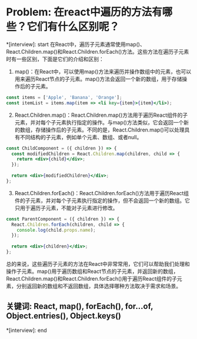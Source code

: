 # Problem: 在react中遍历的方法有哪些？它们有什么区别呢？

*[interview]: start
在React中，遍历子元素通常使用map()、React.Children.map()和React.Children.forEach()方法。这些方法在遍历子元素时有一些区别，下面是它们的介绍和区别：

1. map()：在React中，可以使用map()方法来遍历并操作数组中的元素，也可以用来遍历React节点的子元素。map()方法会返回一个新的数组，用于存储操作后的子元素。

```jsx
const items = ['Apple', 'Banana', 'Orange'];
const itemList = items.map(item => <li key={item}>{item}</li>);
```

2. React.Children.map()：React.Children.map()方法用于遍历React组件的子元素，并对每个子元素执行指定的操作。与map()方法类似，它会返回一个新的数组，存储操作后的子元素。不同的是，React.Children.map()可以处理具有不同结构的子元素，例如单个元素、数组、或者null。

```jsx
const ChildComponent = ({ children }) => {
  const modifiedChildren = React.Children.map(children, child => {
    return <div>{child}</div>;
  });
  
  return <div>{modifiedChildren}</div>;
};
```

3. React.Children.forEach()：React.Children.forEach()方法用于遍历React组件的子元素，并对每个子元素执行指定的操作，但不会返回一个新的数组。它只用于遍历子元素，不能对子元素进行修改。

```jsx
const ParentComponent = ({ children }) => {
  React.Children.forEach(children, child => {
    console.log(child.props.name);
  });
  
  return <div>{children}</div>;
};
```

总的来说，这些遍历子元素的方法在React中非常常用，它们可以帮助我们处理和操作子元素。map()用于遍历数组和React节点的子元素，并返回新的数组，React.Children.map()和React.Children.forEach()用于遍历React组件的子元素，分别返回新的数组和不返回数组，具体选择哪种方法取决于需求和场景。
## 关键词: React, map(), forEach(), for...of, Object.entries(), Object.keys()
*[interview]: end
